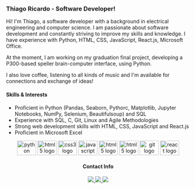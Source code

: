 ### Thiago Ricardo - Software Developer! 
Hi! I'm Thiago, a software developer with a background in electrical engineering and computer science. I am passionate about software development and constantly striving to improve my skills and knowledge. I have experience with Python, HTML, CSS, JavaScript, React.js, Microsoft Office.

At the moment, I am working on my graduation final project, developing a P300-based speller brain-computer interface, using Python.

I also love coffee, listening to all kinds of music and I'm available for connections and exchange of ideas!

#### Skills & Interests 
- Proficient in Python (Pandas, Seaborn, Pythorc, Matplotlib, Jupyter Notebooks, NumPy, Selenium, Beautifulsoup) and SQL
- Experience with SQL, C, Git, Linux and Agile Methodologies
- Strong web development skills with HTML, CSS, JavaScript and React.js
- Proficient in Microsoft Excel

<div align="center">
 <img src="https://cdn.jsdelivr.net/gh/devicons/devicon/icons/python/python-original.svg" height="40" width="52" alt="python logo"/>
 <img src="https://cdn.jsdelivr.net/gh/devicons/devicon/icons/html5/html5-original.svg" height="40" width="52" alt="html5 logo" />
 <img src="https://cdn.jsdelivr.net/gh/devicons/devicon/icons/css3/css3-original.svg" height="40" width="52" alt="css3 logo" />
 <img src="https://cdn.jsdelivr.net/gh/devicons/devicon/icons/javascript/javascript-original.svg" height="40" width="52" alt="javascript logo" />
 <img src="https://cdn.jsdelivr.net/gh/devicons/devicon/icons/c/c-original.svg" height="40" width="52" alt="html5 logo" />
 <img src="https://cdn.jsdelivr.net/gh/devicons/devicon/icons/ubuntu/ubuntu-plain-wordmark.svg" height="40" width="52" alt="html5 logo" />
 <img src="https://cdn.jsdelivr.net/gh/devicons/devicon/icons/git/git-original.svg" height="40" width="52" alt="git logo" />
 <img src="https://cdn.jsdelivr.net/gh/devicons/devicon/icons/react/react-original-wordmark.svg" height="40" width="52" alt="react logo" />

#### Contact Info

 <a href="https://linkedin.com/in/thiagoricardop" align="left">
   <img src="https://img.shields.io/badge/LinkedIn-0077B5?style=for-the-badge&logo=linkedin&logoColor=white" />
 </a>
 <a href="https://instagram.com/thiagoricardop">
   <img src="https://img.shields.io/badge/Instagram-E4405F?style=for-the-badge&logo=instagram&logoColor=white" />
 </a>
 <a href="https://api.whatsapp.com/send?phone=5531998140209">
   <img src="https://img.shields.io/badge/WhatsApp-25D366?style=for-the-badge&logo=whatsapp&logoColor=white" />
 </a>
 </div>
